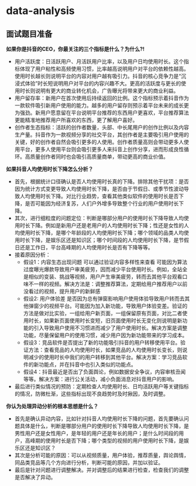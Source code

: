 # data-analysis

## 面试题目准备

**如果你是抖音的CEO，你最关注的三个指标是什么？为什么?!**

- 用户活跃度：日活跃用户、月活跃用户比率，以及用户日均使用时长。这个指标体现了用户粘性和高频使用习惯，比率越高说明用户对平台的依赖性越高。使用时长越长则说明平台的内容对用户越有吸引力。抖音的核心竞争力是“沉浸式体验”时长短说明用户对平台的内容兴趣不大。更高的活跃度与更长的使用时长则说明有更大的商业转化机会，广告曝光将带来更大的商业利益。
- 用户留存率：新用户在首次使用后持续返回的比例。这个指标预示着抖音作为一款软件吸引新用户使用的能力。越多的用户留存则预示着平台未来的成长更为强劲。新用户愿意留在平台说明平台推荐的东西用户更喜欢，平台推荐算法更能精准地推荐用户所喜欢的东西，更了解用户喜好。
- 创作者生态指标：活跃的创作者数量，头部、中长尾用户的创作比例以及内容生产量。抖音作为一款视频分享的社交平台，其创作者是主要吸引用户使用的关键，好的创作者自然会吸引更多的人使用。创作者质量高则会带动更多人使用平台，更多人使用平台则会吸引更多人来抖音上创作分享，进而形成良性循环。高质量创作者同时也会吸引高质量商单，带动更高的商业价值。

**如果抖音人均使用时长下降怎么分析？**

- 首先，根据统计口径确认是否人均使用时长真的下降。排除其他干扰项：是否因为统计方式变更导致人均使用时长下降，是否由于节假日、或季节性波动导致人均使用时长下降。对比行业趋势，查看其他类似软件的使用时长是否下降，是否可能因为经济复苏，人们户外增多导致整个行业的用户使用时长下降。
- 其次，进行细粒度的问题定位：判断是哪部分用户的使用时长下降导致人均使用时长下降。例如是新用户还是老用户的人均使用时长下降；性还是女性的人均使用时长下降，是哪个年龄段的人均使用时长下降；哪个领域的品类人均使用时长下降，是娱乐区还是知识区；哪个时间段的人均使用时长下降，是节假日还是工作日，平台高峰期的人均使用时长是否有下降等等。
- 接着原因分析：
    * 假设1：内容生态出现问题 可以通过验证内容多样性来查看 可能因为算法过度曝光爆款导致用户审美疲劳，因而减少平台使用时长。例如，全站全是相似的变装、挑战等视频，用户产生审美疲劳，转而去其他平台观看口味不一样的视频。解决方法是：调整推荐算法，定期给用户推荐用户以前没看过的视频，提升用户的新鲜感
    * 假设2: 用户体验差 是否因为总有弹窗影响用户使用体验导致用户转而去其他弹窗少的视频平台。可能因为加入新功能，导致用户体验变差。验证的方法是做对比实验，一组给用户新页面，一组保留原有页面，对比二者使用时长，如果新页面使用时长变短，旧页面使用时长无变化则说明是新功能的引入导致用户使用不习惯进而减少了用户使用时长。解决方案是调整功能，尽量保留用户的使用习惯，减少用户因为新功能带来的学习成本。
    * 假设3：竞品软件是否提出了新的功能吸引抖音的用户转移使用平台。验证方法：查看竞品的人均使用时长，如果竞品的人均使用时长变长，则说明减少的使用时长中我们的用户转移到其他平台。解决方案：学习竞品软件的新功能点，并在抖音中也引入类似的功能点。
    * 假设4：抖音最近是否出了负面舆论，例如数据安全争议，内容审核丑闻等等。解决方案：进行公关活动，减小负面消息对抖音用户的影响。
- 最后进行类似情况的预防：定期检查人均使用时长、日均活跃用户等关键指标的情况，防微杜渐，这些指标出现不良趋势时及时揪因，及时调整。

**你认为处理异动分析的根本思想是什么？**

- 首先是确认异动内容，比如针对抖音人均使用时长下降的问题，首先要确认问题具体是什么，判断是哪部分用户的使用时长下降导致人均使用时长下降，是男性用户还是女性用户，是年轻的用户还是年长的用户；是什么时间段的用户，高峰期的使用时长是否下降；哪个类型的视频的用户使用时长下降，是娱乐区还是知识区？
- 其次是分析可能的原因：可以从视频质量，用户体验，推荐质量，舆论舆情，同品类竞品等几个方向进行分析，判断可能的原因，并加以验证。
- 最后是针对问题进行调整解决。并对调整后的结果进行检查，检查我们的调整是否解决了异动。






